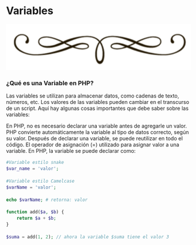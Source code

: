 <div class="text-center" markdown="0">

# Variables
<div>
<img src="assets/vineta.png" class="vineta" />
</div>

### ¿Qué es una Variable en PHP?
<div class="justify">
Las variables se utilizan para almacenar datos, como cadenas de texto, números, etc. Los valores de las variables pueden cambiar en el transcurso de un script. 
Aquí hay algunas cosas importantes que debe saber sobre las variables:

En PHP, no es necesario declarar una variable antes de agregarle un valor. PHP convierte automáticamente la variable al tipo de datos correcto, según su valor.
Después de declarar una variable, se puede reutilizar en todo el código.
El operador de asignación (=) utilizado para asignar valor a una variable.
En PHP, la variable se puede declarar como:
```php
#Variable estilo snake
$var_name = 'valor';

#Variable estilo Camelcase
$varName = 'valor';

echo $varName; # retorna: valor

function add($a, $b) { 
    return $a + $b;
}

$suma = add(1, 2); // ahora la variable $suma tiene el valor 3
```
</div>
</div>

